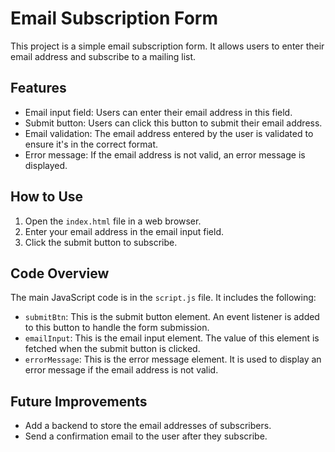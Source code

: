 # Email Subscription Form

This project is a simple email subscription form. It allows users to enter their email address and subscribe to a mailing list.

## Features

- Email input field: Users can enter their email address in this field.
- Submit button: Users can click this button to submit their email address.
- Email validation: The email address entered by the user is validated to ensure it's in the correct format.
- Error message: If the email address is not valid, an error message is displayed.

## How to Use

1. Open the `index.html` file in a web browser.
2. Enter your email address in the email input field.
3. Click the submit button to subscribe.

## Code Overview

The main JavaScript code is in the `script.js` file. It includes the following:

- `submitBtn`: This is the submit button element. An event listener is added to this button to handle the form submission.
- `emailInput`: This is the email input element. The value of this element is fetched when the submit button is clicked.
- `errorMessage`: This is the error message element. It is used to display an error message if the email address is not valid.

## Future Improvements

- Add a backend to store the email addresses of subscribers.
- Send a confirmation email to the user after they subscribe.